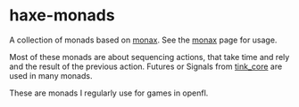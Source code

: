 haxe-monads
===========

A collection of monads based on [monax](https://github.com/sledorze/monax). See the [monax](https://github.com/sledorze/monax) page for usage.

Most of these monads are about sequencing actions, that take time and rely and the result of the previous action.
Futures or Signals from [tink_core](https://github.com/haxetink/tink_core) are used in many monads.

These are monads I regularly use for games in openfl.
